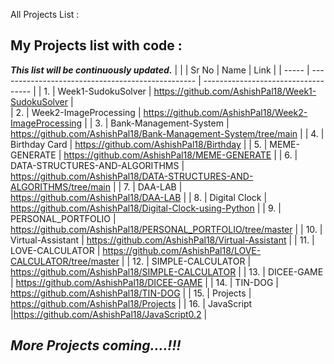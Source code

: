 All Projects List : 

## My Projects list with code : 
***This list will be continuously updated.***
                                                              | |
| Sr No | Name                                              | Link                                |
| ----- | ------------------------------------------------- | ----------------------------------- |
|  1.   | Week1-SudokuSolver                                |  https://github.com/AshishPal18/Week1-SudokuSolver  |          
|  2.   | Week2-ImageProcessing                             |  https://github.com/AshishPal18/Week2-ImageProcessing |
|  3.   | Bank-Management-System                            |  https://github.com/AshishPal18/Bank-Management-System/tree/main |
|  4.   | Birthday  Card                                    |  https://github.com/AshishPal18/Birthday  |
|  5.   | MEME-GENERATE                                     |  https://github.com/AshishPal18/MEME-GENERATE |
|  6.   | DATA-STRUCTURES-AND-ALGORITHMS                    |  https://github.com/AshishPal18/DATA-STRUCTURES-AND-ALGORITHMS/tree/main  |
|  7.   | DAA-LAB                                           |  https://github.com/AshishPal18/DAA-LAB     |
|  8.   | Digital Clock                                     |  https://github.com/AshishPal18/Digital-Clock-using-Python  |
|  9.   | PERSONAL_PORTFOLIO                                |  https://github.com/AshishPal18/PERSONAL_PORTFOLIO/tree/master  |
| 10.   | Virtual-Assistant                                 |  https://github.com/AshishPal18/Virtual-Assistant       |
| 11.   | LOVE-CALCULATOR                                   |  https://github.com/AshishPal18/LOVE-CALCULATOR/tree/master   |
| 12.   | SIMPLE-CALCULATOR                                 |  https://github.com/AshishPal18/SIMPLE-CALCULATOR           |
| 13.   | DICEE-GAME                                        |  https://github.com/AshishPal18/DICEE-GAME               |
| 14.   | TIN-DOG                                           |  https://github.com/AshishPal18/TIN-DOG              |
| 15.   | Projects                                          |  https://github.com/AshishPal18/Projects             |
| 16.   | JavaScript                                        |https://github.com/AshishPal18/JavaScript0.2          |












***More Projects coming....!!!***
---

